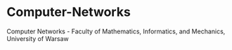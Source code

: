# Computer-Networks
Computer Networks - Faculty of Mathematics, Informatics, and Mechanics, University of Warsaw
